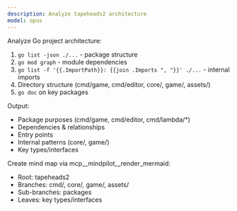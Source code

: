 ```yaml
---
description: Analyze tapeheads2 architecture
model: opus
---
```


Analyze Go project architecture:

1. `go list -json ./...` - package structure
2. `go mod graph` - module dependencies
3. `go list -f '{{.ImportPath}}: {{join .Imports ", "}}' ./...` - internal imports
4. Directory structure (cmd/game, cmd/editor, core/, game/, assets/)
5. `go doc` on key packages

Output:

- Package purposes (cmd/game, cmd/editor, cmd/lambda/*)
- Dependencies & relationships
- Entry points
- Internal patterns (core/, game/)
- Key types/interfaces

Create mind map via mcp__mindpilot__render_mermaid:

- Root: tapeheads2
- Branches: cmd/, core/, game/, assets/
- Sub-branches: packages
- Leaves: key types/interfaces